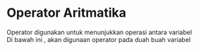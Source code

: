 # Operator Aritmatika

Operator digunakan untuk menunjukkan operasi antara variabel <br> 
Di bawah ini , akan digunaan operator pada duah buah variabel

